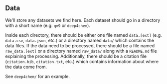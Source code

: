 ## Data

We'll store any datasets we find here.
Each dataset should go in a directory with a short name (e.g. `qm9` or `deep4chem`).

Inside each directory, there should be either one file named `data.[ext]` (e.g. `data.csv`, `data.json`, etc.) or a directory named `data/` which contains the data files.
If the data need to be processed, there should be a file named `raw_data.[ext]` or a directory named `raw_data/` along with a `README.md` file explaining the processing.
Additionally, there should be a citation file (`citation.bib`, `citation.txt`, etc.) which contains information about where the data come from.

See `deep4chem/` for an example.
